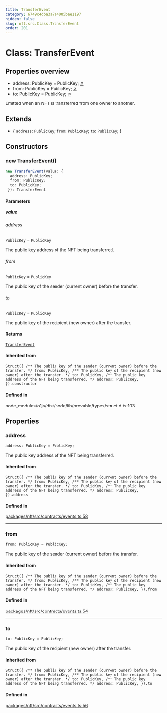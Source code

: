 ```yaml
---
title: TransferEvent
category: 6749c4dba3a7a4005bae1197
hidden: false
slug: nft.src.Class.TransferEvent
order: 201
---
```


# Class: TransferEvent

## Properties overview

- address:  PublicKey = PublicKey; [↗](#address)
- from:  PublicKey = PublicKey; [↗](#from)
- to:  PublicKey = PublicKey; [↗](#to)

Emitted when an NFT is transferred from one owner to another.

## Extends

- \{
  `address`: `PublicKey`;
  `from`: `PublicKey`;
  `to`: `PublicKey`;
 \}

## Constructors

### new TransferEvent()

```ts
new TransferEvent(value: {
  address: PublicKey;
  from: PublicKey;
  to: PublicKey;
 }): TransferEvent
```

#### Parameters

##### value

###### address

`PublicKey` = `PublicKey`

The public key address of the NFT being transferred.

###### from

`PublicKey` = `PublicKey`

The public key of the sender (current owner) before the transfer.

###### to

`PublicKey` = `PublicKey`

The public key of the recipient (new owner) after the transfer.

#### Returns

[`TransferEvent`](nftsrcclasstransferevent)

#### Inherited from

`Struct({
  /** The public key of the sender (current owner) before the transfer. */
  from: PublicKey,
  /** The public key of the recipient (new owner) after the transfer. */
  to: PublicKey,
  /** The public key address of the NFT being transferred. */
  address: PublicKey,
}).constructor`

#### Defined in

node\_modules/o1js/dist/node/lib/provable/types/struct.d.ts:103

## Properties

### address

```ts
address: PublicKey = PublicKey;
```

The public key address of the NFT being transferred.

#### Inherited from

`Struct({
  /** The public key of the sender (current owner) before the transfer. */
  from: PublicKey,
  /** The public key of the recipient (new owner) after the transfer. */
  to: PublicKey,
  /** The public key address of the NFT being transferred. */
  address: PublicKey,
}).address`

#### Defined in

[packages/nft/src/contracts/events.ts:58](https://github.com/zkcloudworker/minatokens-lib/blob/main/packages/nft/src/contracts/events.ts#L58)

***

### from

```ts
from: PublicKey = PublicKey;
```

The public key of the sender (current owner) before the transfer.

#### Inherited from

`Struct({
  /** The public key of the sender (current owner) before the transfer. */
  from: PublicKey,
  /** The public key of the recipient (new owner) after the transfer. */
  to: PublicKey,
  /** The public key address of the NFT being transferred. */
  address: PublicKey,
}).from`

#### Defined in

[packages/nft/src/contracts/events.ts:54](https://github.com/zkcloudworker/minatokens-lib/blob/main/packages/nft/src/contracts/events.ts#L54)

***

### to

```ts
to: PublicKey = PublicKey;
```

The public key of the recipient (new owner) after the transfer.

#### Inherited from

`Struct({
  /** The public key of the sender (current owner) before the transfer. */
  from: PublicKey,
  /** The public key of the recipient (new owner) after the transfer. */
  to: PublicKey,
  /** The public key address of the NFT being transferred. */
  address: PublicKey,
}).to`

#### Defined in

[packages/nft/src/contracts/events.ts:56](https://github.com/zkcloudworker/minatokens-lib/blob/main/packages/nft/src/contracts/events.ts#L56)
